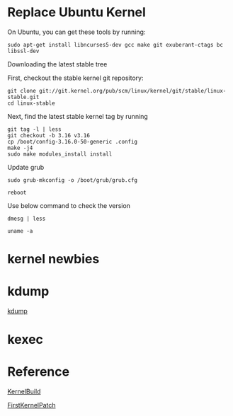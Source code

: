 

# Replace Ubuntu Kernel

On Ubuntu, you can get these tools by running:

	sudo apt-get install libncurses5-dev gcc make git exuberant-ctags bc libssl-dev

Downloading the latest stable tree

First, checkout the stable kernel git repository:

	git clone git://git.kernel.org/pub/scm/linux/kernel/git/stable/linux-stable.git
	cd linux-stable

Next, find the latest stable kernel tag by running

	git tag -l | less
	git checkout -b 3.16 v3.16
	cp /boot/config-3.16.0-50-generic .config
	make -j4
	sudo make modules_install install

Update grub

	sudo grub-mkconfig -o /boot/grub/grub.cfg  

	reboot

Use below command to check the version

	dmesg | less

	uname -a

# kernel newbies


# kdump

[kdump](http://www.ibm.com/developerworks/cn/linux/l-cn-kdump1/)

# kexec

# Reference

[KernelBuild](https://kernelnewbies.org/KernelBuild)

[FirstKernelPatch](https://kernelnewbies.org/FirstKernelPatch)

